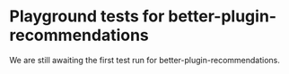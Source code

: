 # Playground tests for better-plugin-recommendations
We are still awaiting the first test run for better-plugin-recommendations.
